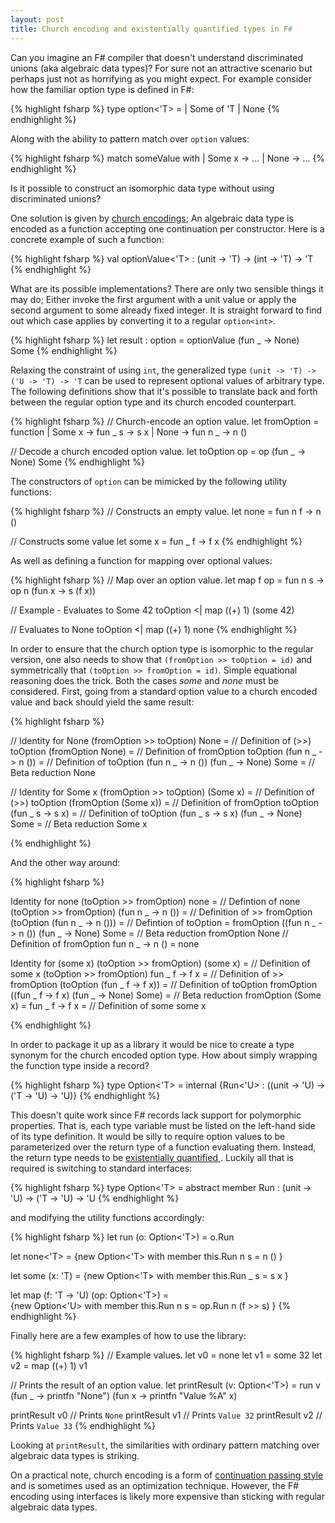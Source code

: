```yaml
---
layout: post
title: Church encoding and existentially quantified types in F#
---
```


Can you imagine an F# compiler that doesn't understand discriminated unions (aka algebraic data types)? 
For sure not  an attractive scenario but perhaps just not as horrifying as you might expect. 
For example consider how the familiar option type is defined in F#:

{% highlight fsharp %}
type option<'T> =
  | Some of 'T
  | None
{% endhighlight %}

Along with the ability to pattern match over `option` values:

{% highlight fsharp %}
match someValue with
| Some x  -> ...
| None    -> ...
{% endhighlight %}

Is it possible to construct an isomorphic data type without using discriminated unions?

One solution is given by [church encodings](http://en.wikipedia.org/wiki/Church_encoding); An algebraic data type is encoded as a 
function accepting one continuation per constructor. Here is a concrete example of such a function:

{% highlight fsharp %}
val optionValue<'T> : (unit -> 'T) -> (int -> 'T) -> 'T
{% endhighlight %}

What are its possible implementations? There are only two sensible things it may do; Either invoke the first argument
with a unit value or apply the second argument to some already fixed integer. It is straight forward to find out which case applies by converting it to a regular `option<int>`.

{% highlight fsharp %}
let result : option<int> = optionValue (fun _ -> None) Some
{% endhighlight %}

Relaxing the constraint of using `int`, the generalized type `(unit -> 'T) -> ('U -> 'T) -> 'T` can be used to represent 
optional values of arbitrary type. The following definitions show that it's possible to translate back and forth between the regular option type and its church encoded counterpart.

{% highlight fsharp %}
// Church-encode an option value.
let fromOption = function
    | Some x    -> fun _ s -> s x
    | None      -> fun n _ -> n ()

// Decode a church encoded option value.
let toOption op = op (fun _ -> None) Some
{% endhighlight %}

The constructors of `option` can be mimicked by the following utility functions:

{% highlight fsharp %}
// Constructs an empty value.
let none = fun n f -> n ()

// Constructs some value
let some x = fun _ f -> f x
{% endhighlight %}

As well as defining a function for mapping over optional values:

{% highlight fsharp %}
// Map over an option value.
let map f op = fun n s -> op n (fun x -> s (f x))

// Example - Evaluates to Some 42
toOption <| map ((+) 1) (some 42)

// Evaluates to None
toOption <| map ((+) 1) none
{% endhighlight %}

In order to ensure that the church option type is isomorphic to the regular version, 
one also needs to show that `(fromOption >> toOption = id)` and symmetrically that `(toOption >> fromOption = id)`.
Simple equational reasoning does the trick. Both the cases *some* and *none* must be considered. 
First, going from a standard option value to a church encoded value and back should yield the same result:

{% highlight fsharp %}

// Identity for None
(fromOption >> toOption) None                      =
// Definition of (>>)
toOption (fromOption None)                         =
// Definition of fromOption
toOption (fun n _ -> n ())                         =
// Definition of toOption
(fun n _ -> n ()) (fun _ -> None) Some             =
// Beta reduction
None

// Identity for Some x
(fromOption >> toOption) (Some x)                  =
// Definition of (>>)
toOption (fromOption (Some x))                     =
// Definition of fromOption
toOption (fun _ s -> s x)                          =
// Definition of toOption
(fun _ s -> s x) (fun _ -> None) Some              =
// Beta reduction
Some x

{% endhighlight %}

And the other way around: 

{% highlight fsharp %}

Identity for none
(toOption >> fromOption) none                      =
// Defintion of none      
(toOption >> fromOption) (fun n _ -> n ())         =
// Definition of >>
fromOption (toOption (fun n _ -> n ()))            =
// Defintion of toOption                           =
fromOption ((fun n _ -> n ()) (fun _ -> None) Some =
// Beta reduction
fromOption None
// Definition of fromOption
fun n _ -> n ()                                    =
none

Identity for (some x)
(toOption >> fromOption) (some x)                  =
// Definition of some x
(toOption >> fromOption) fun _ f -> f x            =
// Definition of >>
fromOption (toOption (fun _ f -> f x))             =
// Definition of toOption
fromOption ((fun _ f -> f x) (fun _ -> None) Some) =
// Beta reduction
fromOption (Some x)                                =
fun _ f -> f x                                     =
// Definition of some
some x

{% endhighlight %}


In order to package it up as a library it would be nice to create a type synonym for the church encoded option type. How about simply wrapping the function type inside a record?

{% highlight fsharp %}
type Option<'T> = internal {Run<'U> : ((unit -> 'U) -> ('T -> 'U) -> 'U)}
{% endhighlight %}

This doesn't quite work since F# records lack support for polymorphic properties. That is, each type variable must be listed on the left-hand side of its type definition. It would be silly to require option values to be parameterized over the return type of a function evaluating them. Instead, the return type needs to be [existentially quantified ](https://downloads.haskell.org/~ghc/5.00/docs/set/existential-quantification.html). Luckily all that is required is switching to standard interfaces:

{% highlight fsharp %}
type Option<'T> = abstract member Run : (unit -> 'U) ->  ('T -> 'U) ->  'U
{% endhighlight %}

and modifying the utility functions accordingly:

{% highlight fsharp %}
let run (o: Option<'T>) = o.Run

let none<'T> = 
  {new Option<'T> with member this.Run n s = n () }

let some (x: 'T) = 
  {new Option<'T> with member this.Run _ s = s x }

let map (f: 'T -> 'U) (op: Option<'T>) =  
  {new Option<'U> with member this.Run n s = op.Run n (f >> s) }
{% endhighlight %}

Finally here are a few examples of how to use the library:

{% highlight fsharp %}
// Example values.
let v0 = none<int>
let v1 = some 32
let v2 = map ((+) 1) v1

// Prints the result of an option value.
let printResult (v: Option<'T>) =
    run v
        (fun _ -> printfn "None")
        (fun x -> printfn "Value %A" x)

printResult v0 // Prints `None`
printResult v1 // Prints `Value 32`
printResult v2 // Prints `Value 33`
{% endhighlight %}

Looking at  `printResult`, the similarities with ordinary pattern matching over algebraic data types is striking.

On a practical note, church encoding is a form of [continuation passing style](http://en.wikipedia.org/wiki/Continuation-passing_style) 
and is sometimes used as an optimization technique. However, the F# encoding using interfaces is likely more expensive than sticking with regular algebraic data types.














